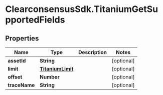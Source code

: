 # ClearconsensusSdk.TitaniumGetSupportedFields

## Properties

Name | Type | Description | Notes
------------ | ------------- | ------------- | -------------
**assetId** | **String** |  | [optional] 
**limit** | [**TitaniumLimit**](TitaniumLimit.md) |  | [optional] 
**offset** | **Number** |  | [optional] 
**traceName** | **String** |  | [optional] 


